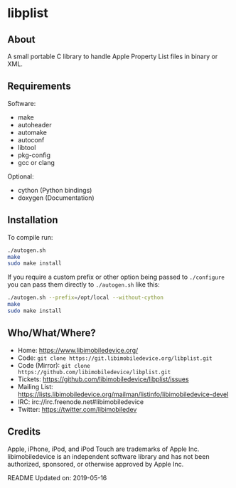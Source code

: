 # libplist

## About

A small portable C library to handle Apple Property List files in binary or XML.

## Requirements

Software:
* make
* autoheader
* automake
* autoconf
* libtool
* pkg-config
* gcc or clang

Optional:
* cython (Python bindings)
* doxygen (Documentation)

## Installation

To compile run:
```bash
./autogen.sh
make
sudo make install
```

If you require a custom prefix or other option being passed to `./configure`
you can pass them directly to `./autogen.sh` like this:
```bash
./autogen.sh --prefix=/opt/local --without-cython
make
sudo make install
```

## Who/What/Where?

* Home: https://www.libimobiledevice.org/
* Code: `git clone https://git.libimobiledevice.org/libplist.git`
* Code (Mirror): `git clone https://github.com/libimobiledevice/libplist.git`
* Tickets: https://github.com/libimobiledevice/libplist/issues
* Mailing List: https://lists.libimobiledevice.org/mailman/listinfo/libimobiledevice-devel
* IRC: irc://irc.freenode.net#libimobiledevice
* Twitter: https://twitter.com/libimobiledev

## Credits

Apple, iPhone, iPod, and iPod Touch are trademarks of Apple Inc.
libimobiledevice is an independent software library and has not been
authorized, sponsored, or otherwise approved by Apple Inc.

README Updated on: 2019-05-16
